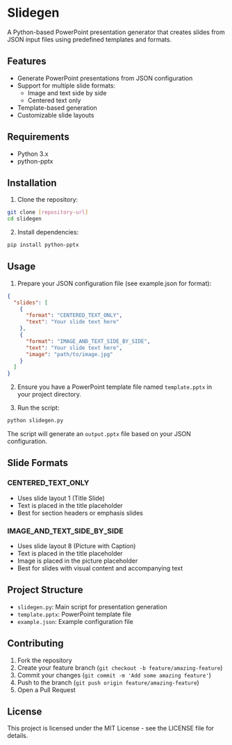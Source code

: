 # Slidegen

A Python-based PowerPoint presentation generator that creates slides from JSON input files using predefined templates and formats.

## Features

- Generate PowerPoint presentations from JSON configuration
- Support for multiple slide formats:
  - Image and text side by side
  - Centered text only
- Template-based generation
- Customizable slide layouts

## Requirements

- Python 3.x
- python-pptx

## Installation

1. Clone the repository:
```bash
git clone [repository-url]
cd slidegen
```

2. Install dependencies:
```bash
pip install python-pptx
```

## Usage

1. Prepare your JSON configuration file (see example.json for format):
```json
{
  "slides": [
    {
      "format": "CENTERED_TEXT_ONLY",
      "text": "Your slide text here"
    },
    {
      "format": "IMAGE_AND_TEXT_SIDE_BY_SIDE",
      "text": "Your slide text here",
      "image": "path/to/image.jpg"
    }
  ]
}
```

2. Ensure you have a PowerPoint template file named `template.pptx` in your project directory.

3. Run the script:
```bash
python slidegen.py
```

The script will generate an `output.pptx` file based on your JSON configuration.

## Slide Formats

### CENTERED_TEXT_ONLY
- Uses slide layout 1 (Title Slide)
- Text is placed in the title placeholder
- Best for section headers or emphasis slides

### IMAGE_AND_TEXT_SIDE_BY_SIDE
- Uses slide layout 8 (Picture with Caption)
- Text is placed in the title placeholder
- Image is placed in the picture placeholder
- Best for slides with visual content and accompanying text

## Project Structure

- `slidegen.py`: Main script for presentation generation
- `template.pptx`: PowerPoint template file
- `example.json`: Example configuration file

## Contributing

1. Fork the repository
2. Create your feature branch (`git checkout -b feature/amazing-feature`)
3. Commit your changes (`git commit -m 'Add some amazing feature'`)
4. Push to the branch (`git push origin feature/amazing-feature`)
5. Open a Pull Request

## License

This project is licensed under the MIT License - see the LICENSE file for details.
